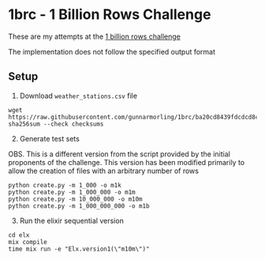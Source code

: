 # 1brc - 1 Billion Rows Challenge

These are my attempts at the [1 billion rows challenge](https://github.com/gunnarmorling/1brc)

The implementation does not follow the specified output format

## Setup


1. Download `weather_stations.csv` file

```
wget https://raw.githubusercontent.com/gunnarmorling/1brc/ba20cd8439fdcdcd8c33fb6d3f9532afc07ade52/data/weather_stations.csv
sha256sum --check checksums
```

2. Generate test sets

OBS. This is a different version from the script provided by the initial proponents of the challenge. 
This version has been modified primarily to allow the creation of files with an arbitrary number of rows

```
python create.py -m 1_000 -o m1k
python create.py -m 1_000_000 -o m1m
python create.py -m 10_000_000 -o m10m
python create.py -m 1_000_000_000 -o m1b
```

3. Run the elixir sequential version 

```
cd elx
mix compile
time mix run -e "Elx.version1(\"m10m\")"
```
